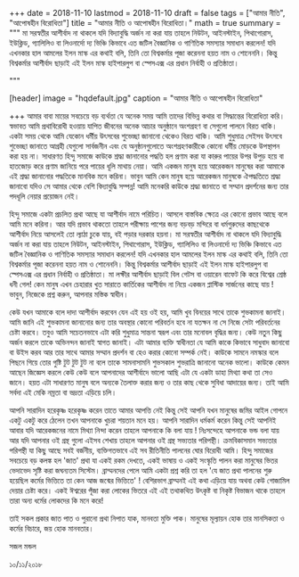 
+++
date = 2018-11-10
lastmod = 2018-11-10
draft = false
tags = ["আমার নীতি", "আপোষহীন বিরোধিতা"]
title = "আমার নীতি ও আপোষহীন বিরোধিতা।"
math = true
summary = """
মা সরস্বতীর আশীর্বাদ না থাকলে যদি বিদ্যাবুদ্ধি অর্জন না করা যায় তাহলে নিউটন, আইনস্টাইন, পিথাগোরাস, ইউক্লিড, গ্যালিলিও বা লিওনার্দো দ্য ভিঞ্চি কিভাবে এত জটিল বৈজ্ঞানিক ও গাণিতিক সমস্যার সমাধান করলেন! যদি এখনকার হাল আমলের ইলন মাস্ক এর কথাই বলি, তিনি তো বিশ্বকর্মার পূজা করেননা হয়ত নাম ও শোনেননি। কিন্তু বিশ্বকর্মার আশীর্বাদ ছাড়াই এই ইলন মাস্ক হাইপারলুপ বা স্পেসএক্স এর প্রধান নির্বাহী ও প্রতিষ্ঠাতা। 

"""

[header]
image = "hqdefault.jpg"
caption = "আমার নীতি ও আপোষহীন বিরোধিতা"

+++
আমার বাবা মায়ের সবচেয়ে বড় ব্যর্থতা যে অনেক সময় আমি তাদের বিভিন্ন কথার বা সিদ্ধান্তের বিরোধিতা করি। স্বভাবত আমি প্রথাবিরোধী হওয়ায় যাপিত জীবনের অনেক আচার অনুষ্ঠানে অংশগ্রহণ বা সেগুলো পালনে বিরত থাকি। একটা সময় থেকে আমি যেকোন ধর্মীয় উৎসবের শুভেচ্ছা জানানো থেকেও বিরত থাকি। আমি শুধুমাত্র সেইসব উৎসবে শুভেচ্ছা জানাতে আগ্রহী যেগুলো সার্বজনীন এবং যে অনুষ্ঠানগুলোতে অংশগ্রহণকারীকে কোনো ধর্মীয় মোড়কে উপস্থাপন করা হয় না। সাধারণত হিন্দু সমাজে কাউকে শ্রদ্ধা জানানোর পদ্ধতি হল প্রণাম করা যা কারুর পায়ের উপর উপুড় হয়ে বা হাতজোড় করে প্রণাম জানিয়ে পরে পায়ের ধূলি মাথায় নেয়া। আমি একজন মানুষ হয়ে আরেকজন মানুষের করা আমাকে এই শ্রদ্ধা জানানোর পদ্ধতিকে মানবিক মনে করিনা। ভাবুন আমি কেন মানুষ হয়ে আরেকজন মানুষকে ঐপদ্ধতিতে শ্রদ্ধা জানাবো যদিও সে আমার থেকে বেশি বিদ্যাবুদ্ধি সম্পন্ন! আমি মনেকরি কাউকে শ্রদ্ধা জানাতে বা সম্মান প্রদর্শনের জন্য তার পদধূলি নেয়ার প্রয়োজন নেই। 

হিন্দু সমাজে একটা প্রচলিত প্রথা আছে যা আশীর্বাদ নামে পরিচিত। আসলে বাস্তবিক ক্ষেত্রে এর কোনো প্রভাব আছে বলে আমি মনে করিনা। আর যদি প্রভাব থাকতো তাহলে পরীক্ষায় পাশের জন্য বড়বড় মন্দিরে বা ধর্মগুরুদের কাছথেকে আশীর্বাদ নিয়ে আসলেই তো ল্যাঠা চুকে যায়, বই পড়ার দরকার হয়না। মা সরস্বতীর আশীর্বাদ না থাকলে যদি বিদ্যাবুদ্ধি অর্জন না করা যায় তাহলে নিউটন, আইনস্টাইন, পিথাগোরাস, ইউক্লিড, গ্যালিলিও বা লিওনার্দো দ্য ভিঞ্চি কিভাবে এত জটিল বৈজ্ঞানিক ও গাণিতিক সমস্যার সমাধান করলেন! যদি এখনকার হাল আমলের ইলন মাস্ক এর কথাই বলি, তিনি তো বিশ্বকর্মার পূজা করেননা হয়ত নাম ও শোনেননি। কিন্তু বিশ্বকর্মার আশীর্বাদ ছাড়াই এই ইলন মাস্ক হাইপারলুপ বা স্পেসএক্স এর প্রধান নির্বাহী ও প্রতিষ্ঠাতা। মা লক্ষীর আশীর্বাদ ছাড়াই বিল গেটস বা ওয়ারেন বাফেট কি করে বিশ্বের শ্রেষ্ঠ ধনী গেল! কেন মানুষ এখন চেহারার খুত সারাতে কার্তিকের আশীর্বাদ না নিয়ে একজন প্লাস্টিক সার্জনের কাছে যায় ! ভাবুন, নিজেকে প্রশ্ন করুন, আপনার মস্তিক স্বাধীন। 

কেউ যখন আমাকে বলে দাদা আশীর্বাদ করবেন যেন এই হয় ওই হয়, আমি খুব বিনয়ের সাথে তাকে শুভকামনা জানাই। আমি জানি এই শুভকামনা জানানোর জন্য তার অবস্থার কোনো পরিবর্তন হবে না যতক্ষন না সে নিজে সেটা পরিবর্তনের চেষ্টা করবে। তবুও আমি সচেতনভাবে এটা করি শুধুমাত্র সান্তনা স্বরূপ এবং তার মনোবল বৃদ্ধির জন্য। কেউ নতুন কিছু অর্জন করলে তাকে অভিনন্দন জানাই স্বাগত জানাই। এটা আমার ব্যক্তি স্বাধীনতা যে আমি কাকে কিভাবে সাধুবাদ জানাবো বা উইস করব আর তার সাথে আমার সম্মান প্রদর্শন বা হেও করার কোনো সম্পর্ক নেই। কাউকে সামনে নমস্কার বলে পিছনে গিয়ে তোর গুষ্টি টুট টুট টুট না বলে তাকে সামনাসামনি শুভসকাল শুভরাত্রি জানানো অনেক ভালো। কাউকে কেমন আছেন জিজ্ঞেস করলে কেউ কেউ বলে আপনাদের আশীর্বাদে ভালো আছি এটা যে একটা ডাহা মিথ্যা কথা তা সেও জানে। হয়ত এটা সাধারণত মানুষ বলে অন্যকে তৈলাক্ত করার জন্য ও তার কাছ থেকে সুবিধা আদায়ের জন্য। তাই আমি সর্বদা এই মেকি নম্রতা বা ভদ্রতা এড়িয়ে চলি।

আপনি সারাদিন হরেকৃষ্ণ হরেকৃষ্ণ করেন তাতে আমার আপত্তি নেই কিন্তু সেই আপনি যখন মানুষের জমির আইল গোপনে একটু একটু করে ঠেলেন তখন আপনাকে খুচরা শয়তান মনে হয়। আপনি সারাদিন ধর্মকর্ম করেন কিন্তু সেই আপনিই আবার যদি আরেকজনের নামে মিথ্যা নিন্দা করেন তাহলে আপনাকে কি বলা যায় ! নিঃসন্দেহে আপনাকে ভন্ড বলা যায় আর যদি আপনার ওই গ্রন্থ গুলো এইসব শেখায় তাহলে আপনার ওই গ্রন্থ সভ্যতার পরিপন্থী। ক্রমবিকাসমান সভ্যতার পরিপন্থী যা কিছু আছে সবই বর্জনীয়, ব্যক্তিগতভাবে এই সব রীতিনীতি পালনের ঘোর বিরোধী আমি। হিন্দু সমাজের সবচেয়ে বড় কলঙ্ক হল 'জাত' প্রথা যা একই রকম দেখতে, একই ভাষায় ও একই সংস্কৃতি পালন করা মানুষের ভিতর ভেদাভেদ সৃষ্টি করা জঘন্যতম সিস্টেম। ব্রাম্মনদের পেলে আমি একটা প্রশ্ন করি তা হল 'যে জাত প্রথা পালনের শুরু হয়েছিল কর্মের ভিত্তিতে তা কেন আজ জন্মের ভিত্তিতে' ! বেশিরভাগ ব্রাম্মনই এই কথা এড়িয়ে যায় অথবা কেউ গোজামিল দেয়ার চেষ্টা করে। একই ঈশ্বরের পূঁজা করা লোকের ভিতরে এই এই তথাকথিত উৎকৃষ্ট বা নিকৃষ্ট বিভাজন থাকে তাহলে তারা অন্য ধর্মের লোকদের কি মনে করে! 

তাই সকল প্রকার জাত পাত ও পুরানো প্রথা নিপাত যাক, মানবতা মুক্তি পাক। মানুষের মূল্যায়ন হোক তার মানসিকতা ও কর্মের বিচারে, জয় হোক মানবতার।

সজল মন্ডল

১০/১১/২০১৮
